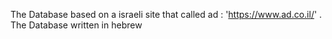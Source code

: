The Database based on a israeli site that called ad : 'https://www.ad.co.il/' .
The Database written in hebrew 
